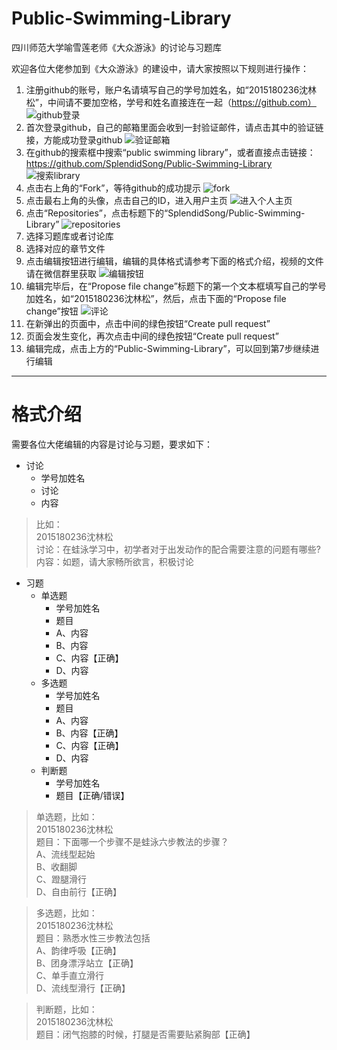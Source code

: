 # Public-Swimming-Library
四川师范大学喻雪莲老师《大众游泳》的讨论与习题库  
  
  
  
欢迎各位大佬参加到《大众游泳》的建设中，请大家按照以下规则进行操作：

1. 注册github的账号，账户名请填写自己的学号加姓名，如“2015180236沈林松”，中间请不要加空格，学号和姓名直接连在一起（https://github.com）
![github登录](https://github.com/SplendidSong/Public-Swimming-Library/blob/master/图片库/github登录.png)
2. 首次登录github，自己的邮箱里面会收到一封验证邮件，请点击其中的验证链接，方能成功登录github
![验证邮箱](https://github.com/SplendidSong/Public-Swimming-Library/blob/master/图片库/验证邮箱.png)
3. 在github的搜索框中搜索“public swimming library”，或者直接点击链接：https://github.com/SplendidSong/Public-Swimming-Library
![搜索library](https://github.com/SplendidSong/Public-Swimming-Library/blob/master/图片库/搜索library.png)
4. 点击右上角的“Fork”，等待github的成功提示
![fork](https://github.com/SplendidSong/Public-Swimming-Library/blob/master/图片库/fork.png)
5. 点击最右上角的头像，点击自己的ID，进入用户主页
![进入个人主页](https://github.com/SplendidSong/Public-Swimming-Library/blob/master/图片库/进入个人主页.png)
6. 点击“Repositories”，点击标题下的“SplendidSong/Public-Swimming-Library”
![repositories](https://github.com/SplendidSong/Public-Swimming-Library/blob/master/图片库/repositories.png)
7. 选择习题库或者讨论库
8. 选择对应的章节文件
9. 点击编辑按钮进行编辑，编辑的具体格式请参考下面的格式介绍，视频的文件请在微信群里获取
![编辑按钮](https://github.com/SplendidSong/Public-Swimming-Library/blob/master/图片库/编辑按钮.png)
10. 编辑完毕后，在“Propose file change”标题下的第一个文本框填写自己的学号加姓名，如“2015180236沈林松”，然后，点击下面的“Propose file change”按钮
![评论](https://github.com/SplendidSong/Public-Swimming-Library/blob/master/图片库/评论.png)
11. 在新弹出的页面中，点击中间的绿色按钮“Create pull request”
12. 页面会发生变化，再次点击中间的绿色按钮“Create pull request”
13. 编辑完成，点击上方的“Public-Swimming-Library”，可以回到第7步继续进行编辑
----
# 格式介绍  

需要各位大佬编辑的内容是讨论与习题，要求如下：
+ 讨论
  + 学号加姓名
  + 讨论
  + 内容
>比如：  
>2015180236沈林松  
>讨论：在蛙泳学习中，初学者对于出发动作的配合需要注意的问题有哪些?  
>内容：如题，请大家畅所欲言，积极讨论  
+ 习题
  + 单选题
    + 学号加姓名
    + 题目
    + A、内容
    + B、内容
    + C、内容【正确】
    + D、内容
  + 多选题
    + 学号加姓名
    + 题目
    + A、内容
    + B、内容【正确】
    + C、内容【正确】
    + D、内容
  + 判断题
    + 学号加姓名
    + 题目【正确/错误】
>单选题，比如：  
>2015180236沈林松    
>题目：下面哪一个步骤不是蛙泳六步教法的步骤？  
>A、流线型起始  
>B、收翻脚  
>C、蹬腿滑行  
>D、自由前行【正确】  


>多选题，比如：  
>2015180236沈林松    
>题目：熟悉水性三步教法包括  
>A、韵律呼吸【正确】  
>B、团身漂浮站立【正确】  
>C、单手直立滑行  
>D、流线型滑行【正确】  


>判断题，比如：    
>2015180236沈林松    
>题目：闭气抱膝的时候，打腿是否需要贴紧胸部【正确】  
